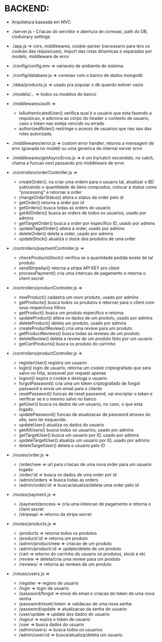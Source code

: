 # BACKEND:
  - Arquitetura baseada em MVC
  
  - ./server.js -  Criacao do servidor e abertura de conexao, path do DB, cloduinary settings
  - ./app.js => cors, middlewares, cookie-parser (necessario para lers os cookies das requisicoes), import das rotas dinamicas e separadas por models, middleware de error
  - ./config/config.env => variaveis de ambiente do sistema
  - ./config/database.js => conexao com o banco de dados mongodb
  - ./data/products.js => usado pra popular o db quando estiver vazio
  - ./models/... => todos os modelos do banco
  - ./middlewares/auth => 
    - isAuthenticatedUser() verifica qual é o usuario que esta fazendo a requisicao, e adiciona ao corpo do header o contexto de usuario, caso o token nao esteja vencido ou errado
    - authorizedRoles() restringe o acesso de usuarios que nao sao das roles autorizada.
  
  - ./middlewares/error.js => custom error handler, retorna a mensagem de erro (gravada no model) ou uma generica de internal server error
  - ./middlewares/getAsyncErros.js => é um try/catch escondido, no catch, chama a funcao next passando pro middleware de error.
  - ./controllers/orderController.js =>
    - createOrder(): ira criar uma ordem para o usuario tal, atualizar o BD subtraindo o quantitdade de itens comprados, colocar a status como "processing" e retornar a order
    - changeOrderStatus() altera o status da order pelo id
    - getOrder() retorna a order por id
    - getOrders() busca todas as orders do usuario
    - getAllOrders() busca as orders de todos os usuarios, usado por admins
    - getTargetOrder() busca a order por especifico ID, usado por admins
    - updateTagetOrder() altera a order, usado por admins
    - deleteOrder() deleta a order, usado por admins
    - updateStock() atualiza o stock dos produtos de uma order
  
  - ./controllers/paymentController.js =>
    - checkProductsStock() verifica se a quantidade pedida existe de tal produto
    - sendStripeApi() retorna a stripe API KEY pro client
    - processPayment() cria uma intencao de pagamento e retorna o client secret 

  - ./controllers/productController.js => 
    - newProduct() cadastra um novo produto, usado por admins
    - getProducts() busca todos os produtos e retornar para o client com seus respectivos filtros
    - getProduct() busca um produto especifico e retorna
    - updateProduct() altera os dados de um produto, usado por admins
    - deleteProduct() deleta um produto, usado por admins
    - createProductReview() cria uma review para um produto
    - getProductReviews() busca todas as reviews de um produto 
    - deleteReview() deleta a review de um produto feito por um usuario
    - getCartProducts() busca os produto do carrinho

  - ./controllers/productController.js => 
    - registerUser() registra um usuario
    - login() login de usuario, retorna um cookie criptografado que sera salvo no http, acessivel por request apenas 
    - logout() expira o cookie e desloga o usuario
    - forgotPassword() cria uma um token criptografado de forgot password e envia um email para o cliente
    - resetPassword() funcao de reset password, vai encriptar o token e verificar se e o mesmo salvo no banco
    - getUser() busca os dados de um usuario, no caso, o que esta logado.
    - updatePassword() funcao de atualizacao de password atraves do site, sem ter esquecido.
    - updateUser() atualiza os dados do usuario
    - getAllUsers() busca todos os usuarios, usado por admins 
    - getTargetUser() busca um usuario por ID, usado por admins 
    - updateTargetUser() atualiza um usuario por ID, usado por admins
    - deleteTargetUser() deleta o usuario pelo ID

  - ./routes/order.js =>
    - /order/new => url para criacao de uma nova order para um usuario logado
    - /order/:id => busca os dados de uma order por id
    - /admin/orders => busca todas as orders 
    - /admin/order/:id => buscar/atualiza/deleta uma order pelo id

  - ./routes/payment.js =>
    - /payment/process => cria uma intencao de pagamento e retorna o client secret 
    - /stripeapi => retorno da stripe secret

  - ./routes/products.js => 
    - /products => retorna todos os produtos
    - /product/:id => retorna um produto
    - /admin/product/new => criacao de um produto 
    - /admin/product/:id => update/delete de um produto
    - /cart => retorno do carrinho do usuario os produtos, stock e etc
    - /review => deleta/cria uma review para um produto
    - /reviews/ => retorna as reviews de um produto
    
  - ./rotues/users.js => 
    - /register => regisro de usuario
    - /login => login de usuario
    - /password/forgot => envio de email e criacao do token de uma nova senha
    - /password/reset/:token => validacao de uma nova senha
    - /password/update => atualizacao da senha do usuario
    - /user/update => update dos dados do usuario
    - /logout => expira o token de usuario
    - /user => busca dados do usuario
    - /admin/users/ => busca todos os usuarios
    - /admin/user/:id => busca/atualiza/deleta um usuario

